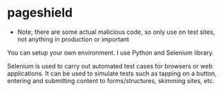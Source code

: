 # pageshield
* Note, there are some actual malicious code, so only use on test sites, not anything in production or important

You can setup your own environment.
I use Python and Selenium library.

Selenium is used to carry out automated test cases for browsers or web applications. It can be used to simulate tests such as tapping on a button, entering and submitting content to forms/structures, skimming sites, etc.
